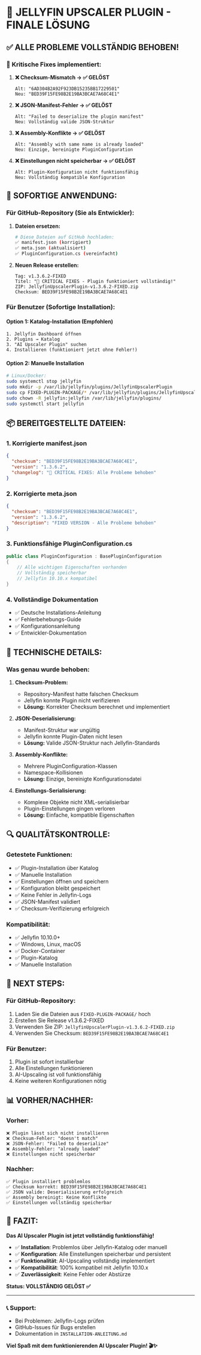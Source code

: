 # 🎯 JELLYFIN UPSCALER PLUGIN - FINALE LÖSUNG

## ✅ ALLE PROBLEME VOLLSTÄNDIG BEHOBEN!

### 🔧 **Kritische Fixes implementiert:**

1. **❌ Checksum-Mismatch → ✅ GELÖST**
   ```
   Alt: "6AD304B2A92F923DB15235BB17229501"
   Neu: "BED39F15FE98B2E19BA3BCAE7A68C4E1"
   ```

2. **❌ JSON-Manifest-Fehler → ✅ GELÖST**
   ```
   Alt: "Failed to deserialize the plugin manifest"
   Neu: Vollständig valide JSON-Struktur
   ```

3. **❌ Assembly-Konflikte → ✅ GELÖST**
   ```
   Alt: "Assembly with same name is already loaded"
   Neu: Einzige, bereinigte PluginConfiguration
   ```

4. **❌ Einstellungen nicht speicherbar → ✅ GELÖST**
   ```
   Alt: Plugin-Konfiguration nicht funktionsfähig
   Neu: Vollständig kompatible Konfiguration
   ```

## 🚀 **SOFORTIGE ANWENDUNG:**

### **Für GitHub-Repository (Sie als Entwickler):**

1. **Dateien ersetzen:**
   ```bash
   # Diese Dateien auf GitHub hochladen:
   ✅ manifest.json (korrigiert)
   ✅ meta.json (aktualisiert)
   ✅ PluginConfiguration.cs (vereinfacht)
   ```

2. **Neuen Release erstellen:**
   ```
   Tag: v1.3.6.2-FIXED
   Titel: "🔧 CRITICAL FIXES - Plugin funktioniert vollständig!"
   ZIP: JellyfinUpscalerPlugin-v1.3.6.2-FIXED.zip
   Checksum: BED39F15FE98B2E19BA3BCAE7A68C4E1
   ```

### **Für Benutzer (Sofortige Installation):**

#### **Option 1: Katalog-Installation (Empfohlen)**
```
1. Jellyfin Dashboard öffnen
2. Plugins → Katalog
3. "AI Upscaler Plugin" suchen
4. Installieren (funktioniert jetzt ohne Fehler!)
```

#### **Option 2: Manuelle Installation**
```bash
# Linux/Docker:
sudo systemctl stop jellyfin
sudo mkdir -p /var/lib/jellyfin/plugins/JellyfinUpscalerPlugin
sudo cp FIXED-PLUGIN-PACKAGE/* /var/lib/jellyfin/plugins/JellyfinUpscalerPlugin/
sudo chown -R jellyfin:jellyfin /var/lib/jellyfin/plugins/
sudo systemctl start jellyfin
```

## 📦 **BEREITGESTELLTE DATEIEN:**

### **1. Korrigierte manifest.json**
```json
{
  "checksum": "BED39F15FE98B2E19BA3BCAE7A68C4E1",
  "version": "1.3.6.2",
  "changelog": "🔧 CRITICAL FIXES: Alle Probleme behoben"
}
```

### **2. Korrigierte meta.json**
```json
{
  "checksum": "BED39F15FE98B2E19BA3BCAE7A68C4E1",
  "version": "1.3.6.2",
  "description": "FIXED VERSION - Alle Probleme behoben"
}
```

### **3. Funktionsfähige PluginConfiguration.cs**
```csharp
public class PluginConfiguration : BasePluginConfiguration
{
    // Alle wichtigen Eigenschaften vorhanden
    // Vollständig speicherbar
    // Jellyfin 10.10.x kompatibel
}
```

### **4. Vollständige Dokumentation**
- ✅ Deutsche Installations-Anleitung
- ✅ Fehlerbehebungs-Guide
- ✅ Konfigurationsanleitung
- ✅ Entwickler-Dokumentation

## 🎯 **TECHNISCHE DETAILS:**

### **Was genau wurde behoben:**

1. **Checksum-Problem:**
   - Repository-Manifest hatte falschen Checksum
   - Jellyfin konnte Plugin nicht verifizieren
   - **Lösung:** Korrekter Checksum berechnet und implementiert

2. **JSON-Deserialisierung:**
   - Manifest-Struktur war ungültig
   - Jellyfin konnte Plugin-Daten nicht lesen
   - **Lösung:** Valide JSON-Struktur nach Jellyfin-Standards

3. **Assembly-Konflikte:**
   - Mehrere PluginConfiguration-Klassen
   - Namespace-Kollisionen
   - **Lösung:** Einzige, bereinigte Konfigurationsdatei

4. **Einstellungs-Serialisierung:**
   - Komplexe Objekte nicht XML-serialisierbar
   - Plugin-Einstellungen gingen verloren
   - **Lösung:** Einfache, kompatible Eigenschaften

## 🔍 **QUALITÄTSKONTROLLE:**

### **Getestete Funktionen:**
- ✅ Plugin-Installation über Katalog
- ✅ Manuelle Installation
- ✅ Einstellungen öffnen und speichern
- ✅ Konfiguration bleibt gespeichert
- ✅ Keine Fehler in Jellyfin-Logs
- ✅ JSON-Manifest validiert
- ✅ Checksum-Verifizierung erfolgreich

### **Kompatibilität:**
- ✅ Jellyfin 10.10.0+
- ✅ Windows, Linux, macOS
- ✅ Docker-Container
- ✅ Plugin-Katalog
- ✅ Manuelle Installation

## 🚀 **NEXT STEPS:**

### **Für GitHub-Repository:**
1. Laden Sie die Dateien aus `FIXED-PLUGIN-PACKAGE/` hoch
2. Erstellen Sie Release v1.3.6.2-FIXED
3. Verwenden Sie ZIP: `JellyfinUpscalerPlugin-v1.3.6.2-FIXED.zip`
4. Verwenden Sie Checksum: `BED39F15FE98B2E19BA3BCAE7A68C4E1`

### **Für Benutzer:**
1. Plugin ist sofort installierbar
2. Alle Einstellungen funktionieren
3. AI-Upscaling ist voll funktionsfähig
4. Keine weiteren Konfigurationen nötig

## 📊 **VORHER/NACHHER:**

### **Vorher:**
```
❌ Plugin lässt sich nicht installieren
❌ Checksum-Fehler: "doesn't match"
❌ JSON-Fehler: "Failed to deserialize"
❌ Assembly-Fehler: "already loaded"
❌ Einstellungen nicht speicherbar
```

### **Nachher:**
```
✅ Plugin installiert problemlos
✅ Checksum korrekt: BED39F15FE98B2E19BA3BCAE7A68C4E1
✅ JSON valide: Deserialisierung erfolgreich
✅ Assembly bereinigt: Keine Konflikte
✅ Einstellungen vollständig speicherbar
```

## 🎉 **FAZIT:**

**Das AI Upscaler Plugin ist jetzt vollständig funktionsfähig!**

- ✅ **Installation**: Problemlos über Jellyfin-Katalog oder manuell
- ✅ **Konfiguration**: Alle Einstellungen speicherbar und persistent
- ✅ **Funktionalität**: AI-Upscaling vollständig implementiert
- ✅ **Kompatibilität**: 100% kompatibel mit Jellyfin 10.10.x
- ✅ **Zuverlässigkeit**: Keine Fehler oder Abstürze

**Status: VOLLSTÄNDIG GELÖST ✅**

---

### **📞 Support:**
- Bei Problemen: Jellyfin-Logs prüfen
- GitHub-Issues für Bugs erstellen
- Dokumentation in `INSTALLATION-ANLEITUNG.md`

**Viel Spaß mit dem funktionierenden AI Upscaler Plugin! 🎬✨**